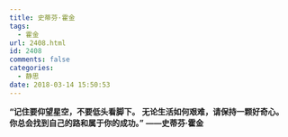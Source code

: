 ```yaml
---
title: 史蒂芬·霍金
tags:
  - 霍金
url: 2408.html
id: 2408
comments: false
categories:
  - 静思
date: 2018-03-14 15:50:53
---
```


**“记住要仰望星空，不要低头看脚下。** **无论生活如何艰难，请保持一颗好奇心。** **你总会找到自己的路和属于你的成功。”** **——史蒂芬·霍金**